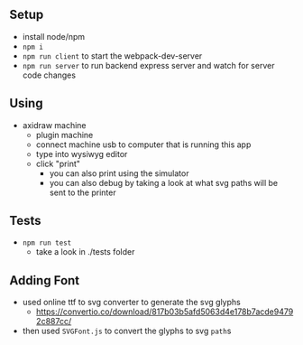 ## Setup

- install node/npm
- `npm i`
- `npm run client` to start the webpack-dev-server
- `npm run server` to run backend express server and watch for server code changes

## Using

- axidraw machine
  - plugin machine
  - connect machine usb to computer that is running this app
  - type into wysiwyg editor
  - click "print"
    - you can also print using the simulator
    - you can also debug by taking a look at what svg paths will be sent to the printer

## Tests

- `npm run test`
  - take a look in ./tests folder


## Adding Font

- used online ttf to svg converter to generate the svg glyphs
  - https://convertio.co/download/817b03b5afd5063d4e178b7acde94792c887cc/
- then used `SVGFont.js` to convert the glyphs to svg `path`s


